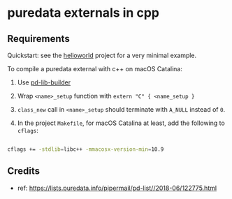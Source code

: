 # puredata externals in cpp


## Requirements


Quickstart: see the [helloworld](helloworld) project for a very minimal example.

To compile a puredata external with c++ on macOS Catalina:

1. Use [pd-lib-builder](https://github.com/pure-data/pd-lib-builder) 

2. Wrap `<name>_setup` function with `extern "C" { <name_setup }`

3. `class_new` call in `<name>_setup` should terminate with `A_NULL` instead of `0`.

4. In the project `Makefile`, for macOS Catalina at least, add the following to `cflags`:

```bash

cflags += -stdlib=libc++ -mmacosx-version-min=10.9

```

## Credits


- ref: <https://lists.puredata.info/pipermail/pd-list//2018-06/122775.html>
